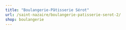 ```yaml
---
title: "Boulangerie-Pâtisserie Sérot"
url: /saint-nazaire/boulangerie-patisserie-serot-2/
shop: boulangerie
---
```

